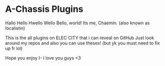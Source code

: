 # A-Chassis Plugins
Hallo Hello Hwello Wello Bello, world!
Its me, Chaemin. (also known as localistin)

This is the all plugins on ELEC CITY that i can reveal on GitHub
Just look around my repos and also you can use theses! (but yk you must need to fix up fr lol)

Hope you enjoy
I- I love you guys <3
